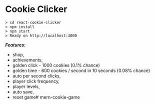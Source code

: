 # Cookie Clicker

    > cd react-cookie-clicker
    > npm install
    > npm start
    > Ready on http://localhost:3000

***Features:***
 - shop,
 - achievements,
 - golden click - 1000 cookies (0.1% chance)
 - golden time - 600 cookies / second in 10 seconds (0.08% chance)
 - auto per second clicks,
 - player click frequency,
 - player levels,
 - auto save,
 - reset game# mern-cookie-game

